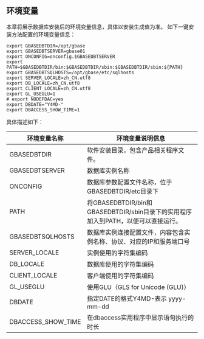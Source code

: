 ## 环境变量  
本章将展示数据库安装后的环境变量信息，具体以安装生成值为准。
如下一键安装方法配置的环境变量信息：
```text
export GBASEDBTDIR=/opt/gbase
export GBASEDBTSERVER=gbase01
export ONCONFIG=onconfig.$GBASEDBTSERVER
export PATH=$GBASEDBTDIR/bin:$GBASEDBTDIR/sbin:$GBASEDBTDIR/sbin:${PATH}
export GBASEDBTSQLHOSTS=/opt/gbase/etc/sqlhosts
export SERVER_LOCALE=zh_CN.utf8
export DB_LOCALE=zh_CN.utf8
export CLIENT_LOCALE=zh_CN.utf8
export GL_USEGLU=1
# export NODEFDAC=yes
export DBDATE="Y4MD-"
export DBACCESS_SHOW_TIME=1
```

具体描述如下：

| **环境变量名称** | **环境变量说明信息** |
| --- | --- |
| GBASEDBTDIR | 软件安装目录，包含产品相关程序文件。 |
| GBASEDBTSERVER | 数据库实例名称 |
| ONCONFIG | 数据库参数配置文件名称，位于GBASEDBTDIR/etc目录下 |
| PATH | 将GBASEDBTDIR/bin和GBASEDBTDIR/sbin目录下的实用程序加入到PATH，以便可以直接运行。 |
| GBASEDBTSQLHOSTS | 数据库实例连接配置文件，内容包含实例名称、协议、对应的IP和服务端口号 |
| SERVER_LOCALE | 实例使用的字符集编码 |
| DB_LOCALE | 数据库使用的字符集编码 |
| CLIENT_LOCALE | 客户端使用的字符集编码 |
| GL_USEGLU | 使用GLU（GLS for Unicode (GLU)） |
| DBDATE | 指定DATE的格式Y4MD-表示 yyyy-mm-dd |
| DBACCESS_SHOW_TIME | 在dbaccess实用程序中显示语句执行的时长 |
